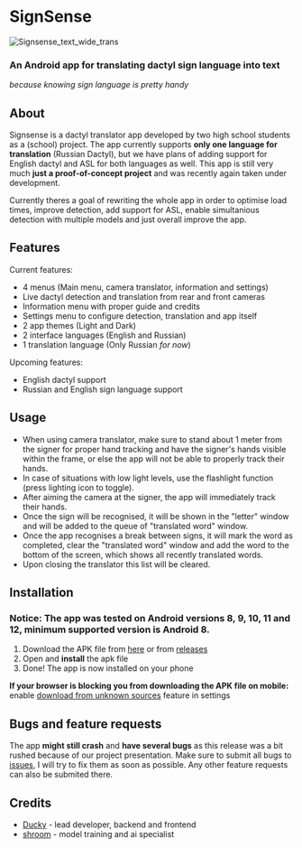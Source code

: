 # SignSense
![Signsense_text_wide_trans](https://github.com/shroomwastaken/signsense/assets/94703516/b2b75b0a-a9a7-4c79-950a-10bebe58a6bb)
### An Android app for translating dactyl sign language into text

*because knowing sign language is pretty handy*

## About

Signsense is a dactyl translator app developed by two high school students as a (school) project. The app currently supports **only one language for translation** (Russian Dactyl), but we have plans of adding support for English dactyl and ASL for both languages as well. This app is still very much **just a proof-of-concept project** and was recently again taken under development.

Currently theres a goal of rewriting the whole app in order to optimise load times, improve detection, add support for ASL, enable simultanious detection with multiple models and just overall improve the app.

## Features

Current features:
- 4 menus (Main menu, camera translator, information and settings)
- Live dactyl detection and translation from rear and front cameras
- Information menu with proper guide and credits
- Settings menu to configure detection, translation and app itself
- 2 app themes (Light and Dark)
- 2 interface languages (English and Russian)
- 1 translation language (Only Russian *for now*)

Upcoming features:
- English dactyl support
- Russian and English sign language support

## Usage

- When using camera translator, make sure to stand about 1 meter from the signer for proper hand tracking and have the signer's hands visible within the frame, or else the app will not be able to properly track their hands.
- In case of situations with low light levels, use the flashlight function (press lighting icon to toggle).
- After aiming the camera at the signer, the app will immediately track their hands.
- Once the sign will be recognised, it will be shown in the "letter" window and will be added to the queue of "translated word" window.
- Once the app recognises a break between signs, it will mark the word as completed, clear the "translated word" window and add the word to the bottom of the screen, which shows all recently translated words.
- Upon closing the translator this list will be cleared.

## Installation

### Notice: The app was tested on Android versions **8, 9, 10, 11 and 12**, minimum supported version is **Android 8**.

1. Download the APK file from [here](bit.ly/signsense) or from [releases](https://github.com/duckysmacky/signsense/releases)
2. Open and **install** the apk file
3. Done! The app is now installed on your phone

**If your browser is blocking you from downloading the APK file on mobile:** enable [download from unknown sources](https://www.applivery.com/docs/mobile-app-distribution/android-unknown-sources/) feature in settings

## Bugs and feature requests

The app **might still crash** and **have several bugs** as this release was a bit rushed because of our project presentation. Make sure to submit all bugs to [issues](https://github.com/duckysmacky/signsense/issues), I will try to fix them as soon as possible. Any other feature requests can also be submited there.

## Credits

- [Ducky](github.com/duckysmacky) - lead developer, backend and frontend
- [shroom](github.com/shroomwastaken) - model training and ai specialist
